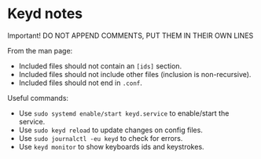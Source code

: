 # Keyd notes

Important!
  DO NOT APPEND COMMENTS, PUT THEM IN THEIR OWN LINES

From the man page:

  - Included files should not contain an `[ids]` section.
  - Included files should not include other files (inclusion is non-recursive).
  - Included files should not end in `.conf`.

Useful commands:

- Use `sudo systemd enable/start keyd.service` to enable/start the service.
- Use `sudo keyd reload` to update changes on config files.
- Use `sudo journalctl -eu keyd` to check for errors.
- Use `keyd monitor` to show keyboards ids and keystrokes.
